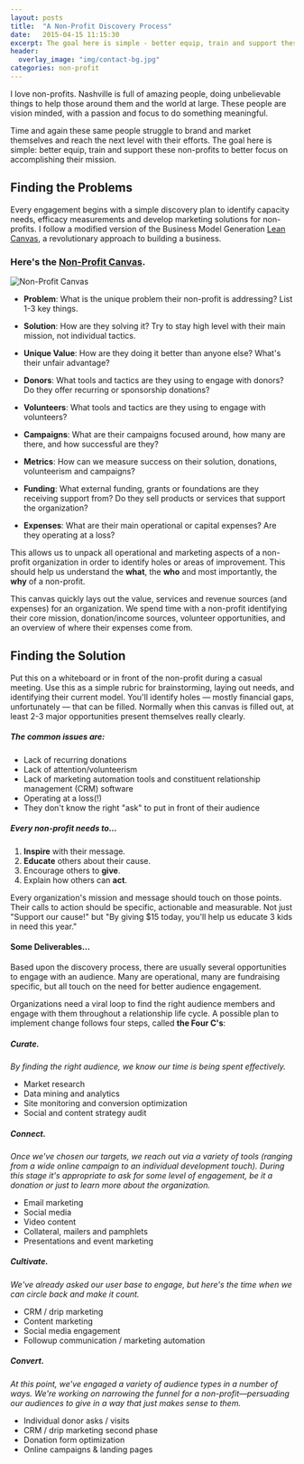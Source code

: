 ```yaml
---
layout: posts
title:  "A Non-Profit Discovery Process"
date:   2015-04-15 11:15:30
excerpt: The goal here is simple - better equip, train and support these non-profits to better focus on accomplishing their mission.
header:
  overlay_image: "img/contact-bg.jpg"
categories: non-profit
---
```


I love non-profits. Nashville is full of amazing people, doing unbelievable things to help those around them and the world at large. These people are vision minded, with a passion and focus to do something meaningful.

Time and again these same people struggle to brand and market themselves and reach the next level with their efforts. The goal here is simple: better equip, train and support these non-profits to better focus on accomplishing their mission.

## Finding the Problems

Every engagement begins with a simple discovery plan to identify capacity needs, efficacy measurements and develop marketing solutions for non-profits. I follow a modified version of the Business Model Generation [Lean Canvas](https://leanstack.com/LeanCanvas.pdf), a revolutionary approach to building a business.

### Here's the [Non-Profit Canvas](http://cl.comenerdwith.me/Y6E9).
![Non-Profit Canvas](http://cl.comenerdwith.me/Y621/Screen%20Shot%202014-10-17%20at%208.23.02%20AM.png)

* **Problem**: What is the unique problem their non-profit is addressing? List 1-3 key things.
* **Solution**: How are they solving it? Try to stay high level with their main mission, not individual tactics.
* **Unique Value**: How are they doing it better than anyone else? What's their unfair advantage?

* **Donors**: What tools and tactics are they using to engage with donors? Do they offer recurring or sponsorship donations?
* **Volunteers**: What tools and tactics are they using to engage with volunteers?
* **Campaigns**: What are their campaigns focused around, how many are there, and how successful are they?

* **Metrics**: How can we measure success on their solution, donations, volunteerism and campaigns?
* **Funding**: What external funding, grants or foundations are they receiving support from? Do they sell products or services that support the organization?
* **Expenses**: What are their main operational or capital expenses? Are they operating at a loss?

This allows us to unpack all operational and marketing aspects of a non-profit organization in order to identify holes or areas of improvement. This should help us understand the **what**, the **who** and most importantly, the **why** of a non-profit.

This canvas quickly lays out the value, services and revenue sources (and expenses) for an organization. We spend time with a non-profit identifying their core mission, donation/income sources, volunteer opportunities, and an overview of where their expenses come from.

## Finding the Solution

Put this on a whiteboard or in front of the non-profit during a casual meeting. Use this as a simple rubric for brainstorming, laying out needs, and identifying their current model. You'll identify holes — mostly financial gaps, unfortunately — that can be filled. Normally when this canvas is filled out, at least 2-3 major opportunities present themselves really clearly.

##### The common issues are:

* Lack of recurring donations
* Lack of attention/volunteerism
* Lack of marketing automation tools and constituent relationship management (CRM) software
* Operating at a loss(!)
* They don't know the right "ask" to put in front of their audience

##### Every non-profit needs to…

1. **Inspire** with their message.
2. **Educate** others about their cause.
3. Encourage others to **give**.
4. Explain how others can **act**.

Every organization's mission and message should touch on those points. Their calls to action should be specific, actionable and measurable. Not just "Support our cause!" but "By giving $15 today, you'll help us educate 3 kids in need this year."

#### Some Deliverables…

Based upon the discovery process, there are usually several opportunities to engage with an audience. Many are operational, many are fundraising specific, but all touch on the need for better audience engagement.

Organizations need a viral loop to find the right audience members and engage with them throughout a relationship life cycle. A possible plan to implement change follows four steps, called **the Four C's**:

##### Curate.
_By finding the right audience, we know our time is being spent effectively._

* Market research
* Data mining and analytics
* Site monitoring and conversion optimization
* Social and content strategy audit

##### Connect.
_Once we've chosen our targets, we reach out via a variety of tools (ranging from a wide online campaign to an individual development touch). During this stage it's appropriate to ask for some level of engagement, be it a donation or just to learn more about the organization._

* Email marketing
* Social media
* Video content
* Collateral, mailers and pamphlets
* Presentations and event marketing

##### Cultivate.
_We've already asked our user base to engage, but here's the time when we can circle back and make it count._

* CRM / drip marketing
* Content marketing
* Social media engagement
* Followup communication / marketing automation

##### Convert.
_At this point, we've engaged a variety of audience types in a number of ways. We're working on narrowing the funnel for a non-profit—persuading our audiences to give in a way that just makes sense to them._

* Individual donor asks / visits
* CRM / drip marketing second phase
* Donation form optimization
* Online campaigns & landing pages



